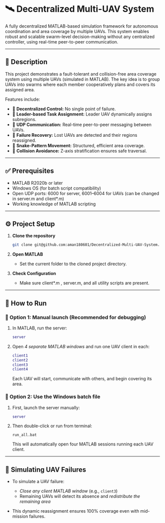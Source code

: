 # 🛰️ Decentralized Multi-UAV System

A fully decentralized MATLAB-based simulation framework for autonomous coordination and area coverage by multiple UAVs. This system enables robust and scalable swarm-level decision-making without any centralized controller, using real-time peer-to-peer communication.

---

## 📖 Description

This project demonstrates a fault-tolerant and collision-free area coverage system using multiple UAVs (simulated in MATLAB). The key idea is to group UAVs into swarms where each member cooperatively plans and covers its assigned area.

Features include:
- 🚁 **Decentralized Control:** No single point of failure.
- 🔁 **Leader-based Task Assignment:** Leader UAV dynamically assigns subregions.
- 📡 **UDP Communication:** Real-time peer-to-peer messaging between UAVs.
- 🚦 **Failure Recovery:** Lost UAVs are detected and their regions reassigned.
- 🧭 **Snake-Pattern Movement:** Structured, efficient area coverage.
- 🛑 **Collision Avoidance:** Z-axis stratification ensures safe traversal.

---

## ✅ Prerequisites

- MATLAB R2020b or later
- Windows OS (for batch script compatibility)
- Open UDP ports: 6000 for server, 6001–6004 for UAVs (can be changed in server.m and client*.m)
- Working knowledge of MATLAB scripting

---

## ⚙️ Project Setup

1. **Clone the repository**
   ```bash
   git clone git@github.com:aman180601/Decentralized-Multi-UAV-System.git
   ```

2. **Open MATLAB**
   - Set the current folder to the cloned project directory.

3. **Check Configuration**
   - Make sure client*.m , server.m, and all utility scripts are present.

---

## 🚀 How to Run

### 🔸 Option 1: Manual launch (Recommended for debugging)

1. In MATLAB, run the server:
   ```matlab
   server
   ```

2. Open *4 separate MATLAB windows* and run one UAV client in each:
   ```matlab
   client1
   client2
   client3
   client4
   ```

    Each UAV will start, communicate with others, and begin covering its area.


### 🔸 Option 2: Use the Windows batch file

1. First, launch the server manually:
   ```matlab
   server
   ```

2. Then double-click or run from terminal:
   ```
   run_all.bat
   ```

    This will automatically open four MATLAB sessions running each UAV client.

---

## 🧪 Simulating UAV Failures

- To simulate a UAV failure:
  - *Close any client MATLAB window* (e.g., `client3`)
  - Remaining UAVs will detect its absence and *redistribute the remaining area*

- This dynamic reassignment ensures 100% coverage even with mid-mission failures.

